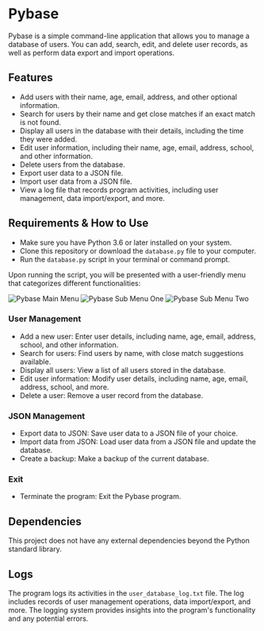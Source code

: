# Pybase
Pybase is a simple command-line application that allows you to manage a database of users. You can add, search, edit, and delete user records, as well as perform data export and import operations.

## Features
- Add users with their name, age, email, address, and other optional information.
- Search for users by their name and get close matches if an exact match is not found.
- Display all users in the database with their details, including the time they were added.
- Edit user information, including their name, age, email, address, school, and other information.
- Delete users from the database.
- Export user data to a JSON file.
- Import user data from a JSON file.
- View a log file that records program activities, including user management, data import/export, and more.

## Requirements & How to Use
- Make sure you have Python 3.6 or later installed on your system.
- Clone this repository or download the `database.py` file to your computer.
- Run the `database.py` script in your terminal or command prompt.

Upon running the script, you will be presented with a user-friendly menu that categorizes different functionalities:

![Pybase Main Menu](https://i.ibb.co/FqDPZJP/Screenshot-2023-08-14-022210.png)
![Pybase Sub Menu One](https://i.ibb.co/VwCR8pH/Screenshot-2023-08-14-022222.png)
![Pybase Sub Menu Two](https://i.ibb.co/J3DvdQB/Screenshot-2023-08-14-022229.png)

### User Management
- Add a new user: Enter user details, including name, age, email, address, school, and other information.
- Search for users: Find users by name, with close match suggestions available.
- Display all users: View a list of all users stored in the database.
- Edit user information: Modify user details, including name, age, email, address, school, and more.
- Delete a user: Remove a user record from the database.

### JSON Management
- Export data to JSON: Save user data to a JSON file of your choice.
- Import data from JSON: Load user data from a JSON file and update the database.
- Create a backup: Make a backup of the current database.

### Exit
- Terminate the program: Exit the Pybase program.

## Dependencies
This project does not have any external dependencies beyond the Python standard library.

## Logs
The program logs its activities in the `user_database_log.txt` file. The log includes records of user management operations, data import/export, and more. The logging system provides insights into the program's functionality and any potential errors.
